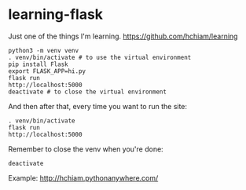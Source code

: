 # learning-flask

Just one of the things I'm learning. https://github.com/hchiam/learning

```
python3 -m venv venv
. venv/bin/activate # to use the virtual environment
pip install Flask
export FLASK_APP=hi.py
flask run
http://localhost:5000
deactivate # to close the virtual environment
```

And then after that, every time you want to run the site:
```
. venv/bin/activate
flask run
http://localhost:5000
```

Remember to close the venv when you're done:
```
deactivate
```

Example: http://hchiam.pythonanywhere.com/
